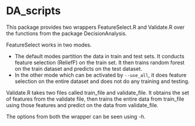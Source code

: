 # DA_scripts

This package provides two wrappers FeatureSelect.R and Validate.R over the functions from the package DecisionAnalysis. 

FeatureSelect works in two modes. 
- The default modes partition the data in train and test sets. It conducts feature selection (ReliefF) on the train set. It then trains random forest on the train dataset and predicts on the test dataset. 
- In the other mode which can be activated by `--use_all`, it does feature selection on the entire dataset and does not do any training and testing.

Validate.R takes two files called train_file and validate_file. It obtains the set of features from the validate file, then trains the entire data from train_file using those features and predict on the data from validate_file.

The options from both the wrapper can be seen using -h.
